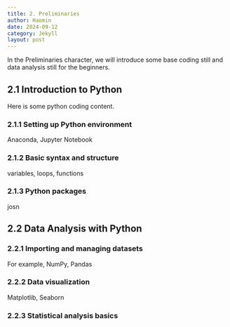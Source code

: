```yaml
---
title: 2. Preliminaries
author: Haomin
date: 2024-09-12
category: Jekyll
layout: post
---
```


In the Preliminaries character, we will introduce some base coding still and data analysis still for the beginners.

2.1 Introduction to Python 
-------------
Here is some python coding content.
### 2.1.1 Setting up Python environment
Anaconda, Jupyter Notebook
### 2.1.2 Basic syntax and structure
variables, loops, functions
### 2.1.3 Python packages
josn

2.2 Data Analysis with Python
-------------
### 2.2.1 Importing and managing datasets
For example, NumPy, Pandas
### 2.2.2 Data visualization
Matplotlib, Seaborn
### 2.2.3 Statistical analysis basics
